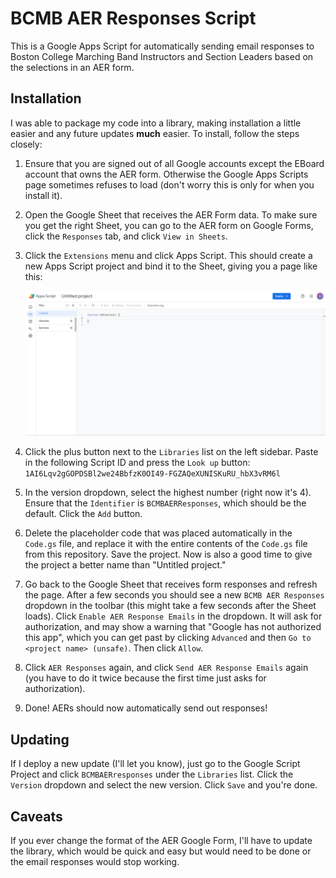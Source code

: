 # BCMB AER Responses Script

This is a Google Apps Script for automatically sending email responses to Boston College Marching Band Instructors and Section Leaders based on the selections in an AER form.

## Installation

I was able to package my code into a library, making installation a little easier and any future updates **much** easier. To install, follow the steps closely:

1. Ensure that you are signed out of all Google accounts except the EBoard account that owns the AER form. Otherwise the Google Apps Scripts page sometimes refuses to load (don't worry this is only for when you install it).
2. Open the Google Sheet that receives the AER Form data. To make sure you get the right Sheet, you can go to the AER form on Google Forms, click the `Responses` tab, and click `View in Sheets`.
3. Click the `Extensions` menu and click Apps Script. This should create a new Apps Script project and bind it to the Sheet, giving you a page like this:

   ![Google Scripts Screenshot](/readme_assets/scripts_screenshot.png)

4. Click the plus button next to the `Libraries` list on the left sidebar. Paste in the following Script ID and press the `Look up` button: `1AI6Lqv2gGOPDSBl2we24BbfzK0OI49-FGZAQeXUNISKuRU_hbX3vRM6l`
5. In the version dropdown, select the highest number (right now it's 4). Ensure that the `Identifier` is `BCMBAERResponses`, which should be the default. Click the `Add` button.
6. Delete the placeholder code that was placed automatically in the `Code.gs` file, and replace it with the entire contents of the `Code.gs` file from this repository. Save the project. Now is also a good time to give the project a better name than "Untitled project."
7. Go back to the Google Sheet that receives form responses and refresh the page. After a few seconds you should see a new `BCMB AER Responses` dropdown in the toolbar (this might take a few seconds after the Sheet loads). Click `Enable AER Response Emails` in the dropdown. It will ask for authorization, and may show a warning that "Google has not authorized this app", which you can get past by clicking `Advanced` and then `Go to <project name> (unsafe)`. Then click `Allow`.
8. Click `AER Responses` again, and click `Send AER Response Emails` again (you have to do it twice because the first time just asks for authorization).
9. Done! AERs should now automatically send out responses!

## Updating

If I deploy a new update (I'll let you know), just go to the Google Script Project and click `BCMBAERresponses` under the `Libraries` list. Click the `Version` dropdown and select the new version. Click `Save` and you're done.

## Caveats

If you ever change the format of the AER Google Form, I'll have to update the library, which would be quick and easy but would need to be done or the email responses would stop working.